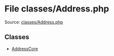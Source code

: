 File classes/Address.php
=========

Source: [classes/Address.php](https://github.com/PrestaShop/PrestaShop/blob/1.6.1.0/classes/Address.php)


Classes
-------

* [AddressCore](class.AddressCore.md)

